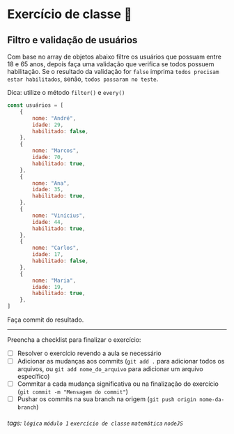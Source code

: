 
# Exercício de classe 🏫

## Filtro e validação de usuários

Com base no array de objetos abaixo filtre os usuários que possuam entre 18 e 65 anos, depois faça uma validação que verifica se todos possuem habilitação. Se o resultado da validação for `false` imprima `todos precisam estar habilitados`, senão, `todos passaram no teste`.

Dica: utilize o método `filter()` e `every()`

```javascript
const usuários = [
    {
        nome: "André",
        idade: 29,
        habilitado: false,
    },
    {
        nome: "Marcos",
        idade: 70,
        habilitado: true,
    },
    {
        nome: "Ana",
        idade: 35,
        habilitado: true,
    },
    {
        nome: "Vinícius",
        idade: 44,
        habilitado: true,
    },
    {
        nome: "Carlos",
        idade: 17,
        habilitado: false,
    },
    {
        nome: "Maria",
        idade: 19,
        habilitado: true,
    },
]
```

Faça commit do resultado.

---

Preencha a checklist para finalizar o exercício:

-   [ ] Resolver o exercício revendo a aula se necessário
-   [ ] Adicionar as mudanças aos commits (`git add .` para adicionar todos os arquivos, ou `git add nome_do_arquivo` para adicionar um arquivo específico)
-   [ ] Commitar a cada mudança significativa ou na finalização do exercício (`git commit -m "Mensagem do commit"`)
-   [ ] Pushar os commits na sua branch na origem (`git push origin nome-da-branch`)

###### tags: `lógica` `módulo 1` `exercício de classe` `matemática` `nodeJS`
